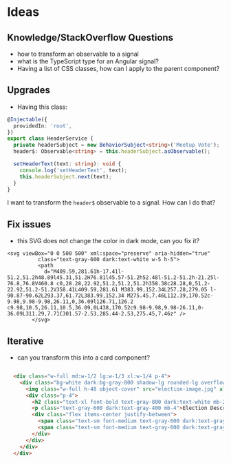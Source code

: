 # Ideas

## Knowledge/StackOverflow Questions
- how to transform an observable to a signal
- what is the TypeScript type for an Angular signal?
- Having a list of CSS classes, how can I apply to the parent component?

## Upgrades

- Having this class:

```Typescript
@Injectable({
  providedIn: 'root',
})
export class HeaderService {
  private headerSubject = new BehaviorSubject<string>('Meetup Vote');
  header$: Observable<string> = this.headerSubject.asObservable();

  setHeaderText(text: string): void {
    console.log('setHeaderText', text);
    this.headerSubject.next(text);
  }
}
```

I want to transform the `header$` observable to a signal. How can I do that?

## Fix issues

- this SVG does not change the color in dark mode, can you fix it?

```
<svg viewBox="0 0 500 500" xml:space="preserve" aria-hidden="true"
          class="text-gray-600 dark:text-white w-5 h-5">
          <path
            d="M409.59,281.61h-17.41l-51.2,51.2h48.89l45.31,51.2H76.81l45.57-51.2h52.48l-51.2-51.2h-21.25l-76.8,76.8V460.8 c0,28.28,22.92,51.2,51.2,51.2h358.38c28.28,0,51.2-22.92,51.2-51.2V358.41L409.59,281.61 M383.99,152.34L257.28,279.05 l-90.87-90.62L293.37,61.72L383.99,152.34 M275.45,7.46L112.39,170.52c-9.98,9.98-9.98,26.11,0,36.09l126.71,126.2 c9.98,10.5,26.11,10.5,36.09,0L438,170.52c9.98-9.98,9.98-26.11,0-36.09L311.29,7.71C301.57-2.53,285.44-2.53,275.45,7.46z" />
        </svg>

```

## Iterative 


- can you transform this into a card component?
```HTML

  <div class="w-full md:w-1/2 lg:w-1/3 xl:w-1/4 p-4">
    <div class="bg-white dark:bg-gray-800 shadow-lg rounded-lg overflow-hidden">
      <img class="w-full h-48 object-cover" src="election-image.jpg" alt="Election Image">
      <div class="p-4">
        <h2 class="text-xl font-bold text-gray-800 dark:text-white mb-2">Election Title</h2>
        <p class="text-gray-600 dark:text-gray-400 mb-4">Election Description</p>
        <div class="flex items-center justify-between">
          <span class="text-sm font-medium text-gray-600 dark:text-gray-400">Start Date: 2022-01-01</span>
          <span class="text-sm font-medium text-gray-600 dark:text-gray-400">End Date: 2022-01-31</span>
        </div>
      </div>
    </div>
  </div>

  ```